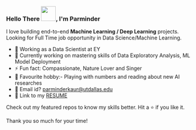 ### Hello There <img src="https://user-images.githubusercontent.com/65789810/150912087-622986a4-00c2-466d-9803-a52db7fad11f.gif" data-canonical-src="https://user-images.githubusercontent.com/65789810/150912087-622986a4-00c2-466d-9803-a52db7fad11f.gif" width="40" height="40" />, I'm Parminder 

I love building end-to-end **Machine Learning / Deep Learning** projects. Looking for Full Time job opportunity in Data Science/Machine Learning.

- 💼 Working as a Data Scientist at EY
- 🔭 Currently working on mastering skills of Data Exploratory Analysis, ML Model Deployment
- ⚡ Fun fact: Compassionate, Nature Lover and Singer
- 🤔 Favourite hobby:- Playing with numbers and reading about new AI researches
- 📧 Email id? parminderkaur@utdallas.edu
- 📄 Link to my <a href="https://drive.google.com/file/d/13_TPyHNOY9UhguSGJaHAPsxZ9hs_WUUt/view?usp=sharing" target="_blank">RESUME</a>

Check out my featured repos to know my skills better. Hit a ⭐ if you like it.

Thank you so much for your time!
